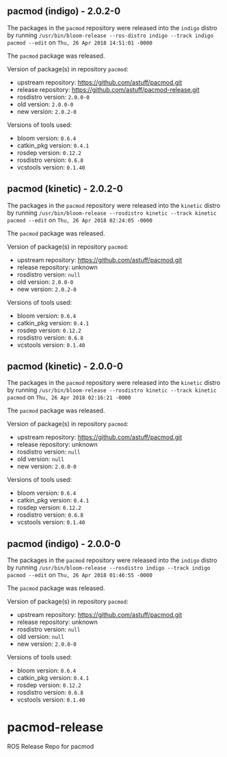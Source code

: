 ## pacmod (indigo) - 2.0.2-0

The packages in the `pacmod` repository were released into the `indigo` distro by running `/usr/bin/bloom-release --ros-distro indigo --track indigo pacmod --edit` on `Thu, 26 Apr 2018 14:51:01 -0000`

The `pacmod` package was released.

Version of package(s) in repository `pacmod`:

- upstream repository: https://github.com/astuff/pacmod.git
- release repository: https://github.com/astuff/pacmod-release.git
- rosdistro version: `2.0.0-0`
- old version: `2.0.0-0`
- new version: `2.0.2-0`

Versions of tools used:

- bloom version: `0.6.4`
- catkin_pkg version: `0.4.1`
- rosdep version: `0.12.2`
- rosdistro version: `0.6.8`
- vcstools version: `0.1.40`


## pacmod (kinetic) - 2.0.2-0

The packages in the `pacmod` repository were released into the `kinetic` distro by running `/usr/bin/bloom-release --rosdistro kinetic --track kinetic pacmod --edit` on `Thu, 26 Apr 2018 02:24:05 -0000`

The `pacmod` package was released.

Version of package(s) in repository `pacmod`:

- upstream repository: https://github.com/astuff/pacmod.git
- release repository: unknown
- rosdistro version: `null`
- old version: `2.0.0-0`
- new version: `2.0.2-0`

Versions of tools used:

- bloom version: `0.6.4`
- catkin_pkg version: `0.4.1`
- rosdep version: `0.12.2`
- rosdistro version: `0.6.8`
- vcstools version: `0.1.40`


## pacmod (kinetic) - 2.0.0-0

The packages in the `pacmod` repository were released into the `kinetic` distro by running `/usr/bin/bloom-release --rosdistro kinetic --track kinetic pacmod` on `Thu, 26 Apr 2018 02:16:21 -0000`

The `pacmod` package was released.

Version of package(s) in repository `pacmod`:

- upstream repository: https://github.com/astuff/pacmod.git
- release repository: unknown
- rosdistro version: `null`
- old version: `null`
- new version: `2.0.0-0`

Versions of tools used:

- bloom version: `0.6.4`
- catkin_pkg version: `0.4.1`
- rosdep version: `0.12.2`
- rosdistro version: `0.6.8`
- vcstools version: `0.1.40`


## pacmod (indigo) - 2.0.0-0

The packages in the `pacmod` repository were released into the `indigo` distro by running `/usr/bin/bloom-release --rosdistro indigo --track indigo pacmod --edit` on `Thu, 26 Apr 2018 01:46:55 -0000`

The `pacmod` package was released.

Version of package(s) in repository `pacmod`:

- upstream repository: https://github.com/astuff/pacmod.git
- release repository: unknown
- rosdistro version: `null`
- old version: `null`
- new version: `2.0.0-0`

Versions of tools used:

- bloom version: `0.6.4`
- catkin_pkg version: `0.4.1`
- rosdep version: `0.12.2`
- rosdistro version: `0.6.8`
- vcstools version: `0.1.40`


# pacmod-release
ROS Release Repo for pacmod
